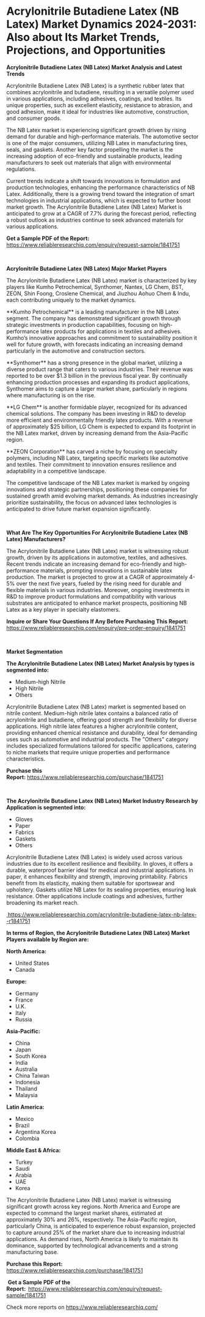 <p><h1>Acrylonitrile Butadiene Latex (NB Latex) Market Dynamics 2024-2031: Also about Its Market Trends, Projections, and Opportunities</h1></p><p><strong>Acrylonitrile Butadiene Latex (NB Latex) Market Analysis and Latest Trends</strong></p>
<p><p>Acrylonitrile Butadiene Latex (NB Latex) is a synthetic rubber latex that combines acrylonitrile and butadiene, resulting in a versatile polymer used in various applications, including adhesives, coatings, and textiles. Its unique properties, such as excellent elasticity, resistance to abrasion, and good adhesion, make it ideal for industries like automotive, construction, and consumer goods.</p><p>The NB Latex market is experiencing significant growth driven by rising demand for durable and high-performance materials. The automotive sector is one of the major consumers, utilizing NB Latex in manufacturing tires, seals, and gaskets. Another key factor propelling the market is the increasing adoption of eco-friendly and sustainable products, leading manufacturers to seek out materials that align with environmental regulations.</p><p>Current trends indicate a shift towards innovations in formulation and production technologies, enhancing the performance characteristics of NB Latex. Additionally, there is a growing trend toward the integration of smart technologies in industrial applications, which is expected to further boost market growth. The Acrylonitrile Butadiene Latex (NB Latex) Market is anticipated to grow at a CAGR of 7.7% during the forecast period, reflecting a robust outlook as industries continue to seek advanced materials for various applications.</p></p>
<p><strong>Get a Sample PDF of the Report:&nbsp;</strong> <a href="https://www.reliableresearchiq.com/enquiry/request-sample/1841751?utm_campaign=1837&utm_medium=2&utm_source=Github&utm_content=ia&utm_term=31122024&utm_id=acrylonitrile-butadiene-latex-nb-latex">https://www.reliableresearchiq.com/enquiry/request-sample/1841751</a></p>
<p>&nbsp;</p>
<p><strong>Acrylonitrile Butadiene Latex (NB Latex) Major Market Players</strong></p>
<p><p>The Acrylonitrile Butadiene Latex (NB Latex) market is characterized by key players like Kumho Petrochemical, Synthomer, Nantex, LG Chem, BST, ZEON, Shin Foong, Croslene Chemical, and Jiuzhou Aohuo Chem & Indu, each contributing uniquely to the market dynamics.</p><p>**Kumho Petrochemical** is a leading manufacturer in the NB Latex segment. The company has demonstrated significant growth through strategic investments in production capabilities, focusing on high-performance latex products for applications in textiles and adhesives. Kumho’s innovative approaches and commitment to sustainability position it well for future growth, with forecasts indicating an increasing demand particularly in the automotive and construction sectors.</p><p>**Synthomer** has a strong presence in the global market, utilizing a diverse product range that caters to various industries. Their revenue was reported to be over $1.3 billion in the previous fiscal year. By continually enhancing production processes and expanding its product applications, Synthomer aims to capture a larger market share, particularly in regions where manufacturing is on the rise.</p><p>**LG Chem** is another formidable player, recognized for its advanced chemical solutions. The company has been investing in R&D to develop more efficient and environmentally friendly latex products. With a revenue of approximately $25 billion, LG Chem is expected to expand its footprint in the NB Latex market, driven by increasing demand from the Asia-Pacific region.</p><p>**ZEON Corporation** has carved a niche by focusing on specialty polymers, including NB Latex, targeting specific markets like automotive and textiles. Their commitment to innovation ensures resilience and adaptability in a competitive landscape.</p><p>The competitive landscape of the NB Latex market is marked by ongoing innovations and strategic partnerships, positioning these companies for sustained growth amid evolving market demands. As industries increasingly prioritize sustainability, the focus on advanced latex technologies is anticipated to drive future market expansion significantly.</p></p>
<p>&nbsp;</p>
<p><strong>What Are The Key Opportunities For Acrylonitrile Butadiene Latex (NB Latex) Manufacturers?</strong></p>
<p><p>The Acrylonitrile Butadiene Latex (NB Latex) market is witnessing robust growth, driven by its applications in automotive, textiles, and adhesives. Recent trends indicate an increasing demand for eco-friendly and high-performance materials, prompting innovations in sustainable latex production. The market is projected to grow at a CAGR of approximately 4-5% over the next five years, fueled by the rising need for durable and flexible materials in various industries. Moreover, ongoing investments in R&D to improve product formulations and compatibility with various substrates are anticipated to enhance market prospects, positioning NB Latex as a key player in specialty elastomers.</p></p>
<p><strong>Inquire or Share Your Questions If Any Before Purchasing This Report:</strong> <a href="https://www.reliableresearchiq.com/enquiry/pre-order-enquiry/1841751?utm_campaign=1837&utm_medium=2&utm_source=Github&utm_content=ia&utm_term=31122024&utm_id=acrylonitrile-butadiene-latex-nb-latex">https://www.reliableresearchiq.com/enquiry/pre-order-enquiry/1841751</a></p>
<p>&nbsp;</p>
<p><strong>Market Segmentation</strong></p>
<p><strong>The Acrylonitrile Butadiene Latex (NB Latex) Market Analysis by types is segmented into:</strong></p>
<p><ul><li>Medium-high Nitrile</li><li>High Nitrile</li><li>Others</li></ul></p>
<p><p>Acrylonitrile Butadiene Latex (NB Latex) market is segmented based on nitrile content. Medium-high nitrile latex contains a balanced ratio of acrylonitrile and butadiene, offering good strength and flexibility for diverse applications. High nitrile latex features a higher acrylonitrile content, providing enhanced chemical resistance and durability, ideal for demanding uses such as automotive and industrial products. The "Others" category includes specialized formulations tailored for specific applications, catering to niche markets that require unique properties and performance characteristics.</p></p>
<p><strong>Purchase this Report:&nbsp;</strong><a href="https://www.reliableresearchiq.com/purchase/1841751?utm_campaign=1837&utm_medium=2&utm_source=Github&utm_content=ia&utm_term=31122024&utm_id=acrylonitrile-butadiene-latex-nb-latex">https://www.reliableresearchiq.com/purchase/1841751</a></p>
<p>&nbsp;</p>
<p><strong>The Acrylonitrile Butadiene Latex (NB Latex) Market Industry Research by Application is segmented into:</strong></p>
<p><ul><li>Gloves</li><li>Paper</li><li>Fabrics</li><li>Gaskets</li><li>Others</li></ul></p>
<p><p>Acrylonitrile Butadiene Latex (NB Latex) is widely used across various industries due to its excellent resilience and flexibility. In gloves, it offers a durable, waterproof barrier ideal for medical and industrial applications. In paper, it enhances flexibility and strength, improving printability. Fabrics benefit from its elasticity, making them suitable for sportswear and upholstery. Gaskets utilize NB Latex for its sealing properties, ensuring leak resistance. Other applications include coatings and adhesives, further broadening its market reach.</p></p>
<p><a href="https://www.reliableresearchiq.com/acrylonitrile-butadiene-latex-nb-latex--r1841751?utm_campaign=1837&utm_medium=2&utm_source=Github&utm_content=ia&utm_term=31122024&utm_id=acrylonitrile-butadiene-latex-nb-latex">&nbsp;https://www.reliableresearchiq.com/acrylonitrile-butadiene-latex-nb-latex--r1841751</a></p>
<p><strong>In terms of Region, the Acrylonitrile Butadiene Latex (NB Latex) Market Players available by Region are:</strong></p>
<p>
    <p> <strong> North America: </strong>
        <ul>
            <li>United States</li>
            <li>Canada</li>
        </ul>
        </p> 
    <p> <strong> Europe: </strong>
        <ul>
            <li>Germany</li>
            <li>France</li>
            <li>U.K.</li>
            <li>Italy</li>
            <li>Russia</li>
        </ul>
        </p> 
    <p> <strong> Asia-Pacific: </strong>
        <ul>
            <li>China</li>
            <li>Japan</li>
            <li>South Korea</li>
            <li>India</li>
            <li>Australia</li>
            <li>China Taiwan</li>
            <li>Indonesia</li>
            <li>Thailand</li>
            <li>Malaysia</li>
        </ul>
        </p> 
    <p> <strong> Latin America: </strong>
        <ul>
            <li>Mexico</li>
            <li>Brazil</li>
            <li>Argentina Korea</li>
            <li>Colombia</li>
        </ul>
        </p> 
    <p> <strong> Middle East & Africa: </strong>
        <ul>
            <li>Turkey</li>
            <li>Saudi</li>
            <li>Arabia</li>
            <li>UAE</li>
            <li>Korea</li>
        </ul>
    </p>
    </p>
<p><p>The Acrylonitrile Butadiene Latex (NB Latex) market is witnessing significant growth across key regions. North America and Europe are expected to command the largest market shares, estimated at approximately 30% and 26%, respectively. The Asia-Pacific region, particularly China, is anticipated to experience robust expansion, projected to capture around 25% of the market share due to increasing industrial applications. As demand rises, North America is likely to maintain its dominance, supported by technological advancements and a strong manufacturing base.</p></p>
<p><strong>Purchase this Report: </strong><a href="https://www.reliableresearchiq.com/purchase/1841751?utm_campaign=1837&utm_medium=2&utm_source=Github&utm_content=ia&utm_term=31122024&utm_id=acrylonitrile-butadiene-latex-nb-latex">https://www.reliableresearchiq.com/purchase/1841751</a></p>
<p>&nbsp;<strong>Get a Sample PDF of the Report:&nbsp;&nbsp;</strong><a href="https://www.reliableresearchiq.com/enquiry/request-sample/1841751?utm_campaign=1837&utm_medium=2&utm_source=Github&utm_content=ia&utm_term=31122024&utm_id=acrylonitrile-butadiene-latex-nb-latex">https://www.reliableresearchiq.com/enquiry/request-sample/1841751</a></p>
<p><strong></strong></p>
<p>Check more reports on <a href="https://www.reliableresearchiq.com/?utm_campaign=1837&utm_medium=2&utm_source=Github&utm_content=ia&utm_term=31122024&utm_id=acrylonitrile-butadiene-latex-nb-latex">https://www.reliableresearchiq.com/</a></p>